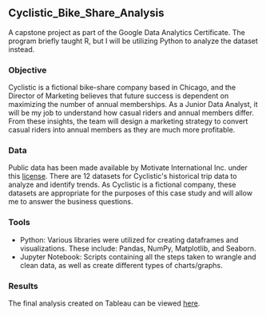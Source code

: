 ## Cyclistic_Bike_Share_Analysis

A capstone project as part of the Google Data Analytics Certificate. The program briefly taught R, but I will be utilizing Python to analyze the dataset instead.

### Objective

Cyclistic is a fictional bike-share company based in Chicago, and the Director of Marketing believes that future success is dependent on maximizing the number of annual memberships. As a Junior Data Analyst, it will be my job to understand how casual riders and annual members differ. From these insights, the team will design a marketing strategy to convert casual riders into annual members as they are much more profitable.

### Data

Public data has been made available by Motivate International Inc. under this [license](https://ride.divvybikes.com/data-license-agreement). There are 12 datasets for Cyclistic's historical trip data to analyze and identify trends. As Cyclistic is a fictional company, these datasets are appropriate for the purposes of this case study and will allow me to answer the business questions.

### Tools

- Python: Various libraries were utilized for creating dataframes and visualizations. These include: Pandas, NumPy, Matplotlib, and Seaborn.
- Jupyter Notebook: Scripts containing all the steps taken to wrangle and clean data, as well as create different types of charts/graphs.

### Results

The final analysis created on Tableau can be viewed [here](https://public.tableau.com/app/profile/bryan.lim3944/viz/CyclisticBike-share2020-2021/CyclisticBike-shareData).
